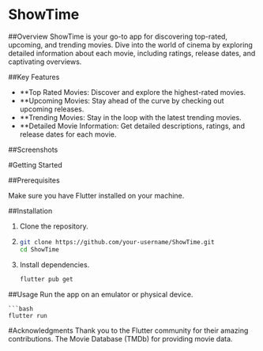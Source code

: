 # ShowTime

##Overview
ShowTime is your go-to app for discovering top-rated, upcoming, and trending movies. Dive into the world of cinema by exploring detailed information about each movie, including ratings, release dates, and captivating overviews.

##Key Features
- **Top Rated Movies: Discover and explore the highest-rated movies.
- **Upcoming Movies: Stay ahead of the curve by checking out upcoming releases.
- **Trending Movies: Stay in the loop with the latest trending movies.
- **Detailed Movie Information: Get detailed descriptions, ratings, and release dates for each movie.

##Screenshots

#Getting Started

##Prerequisites

Make sure you have Flutter installed on your machine.

##Installation

1. Clone the repository.
2. ```bash
   git clone https://github.com/your-username/ShowTime.git
   cd ShowTime   
3. Install dependencies.
   ```bash
   flutter pub get

##Usage
Run the app on an emulator or physical device.

    ```bash
    flutter run

#Acknowledgments
Thank you to the Flutter community for their amazing contributions.
The Movie Database (TMDb) for providing movie data.


